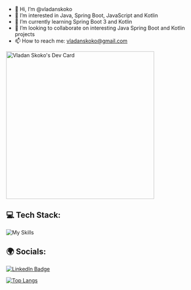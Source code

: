 - 👋 Hi, I’m @vladanskoko
- 👀 I’m interested in Java, Spring Boot, JavaScript and Kotlin
- 🌱 I’m currently learning Spring Boot 3 and Kotlin
- 💞️ I’m looking to collaborate on interesting Java Spring Boot and Kotlin projects
- 📫 How to reach me: vladanskoko@gmail.com

<!---
vladanskoko/vladanskoko is a ✨ special ✨ repository because its `README.md` (this file) appears on your GitHub profile.
You can click the Preview link to take a look at your changes.
--->

<a href="https://app.daily.dev/vladanskoko"><img src="https://api.daily.dev/devcards/72dd62a676104f08bbe6433d54cdb2b4.png?r=lme" width="400" alt="Vladan Skoko's Dev Card"/></a>

## 💻 Tech Stack:

![My Skills](https://skillicons.dev/icons?i=java,kotlin,spring,hibernate,javascript,jquery,html,css,cs,dotnet,cpp,c,git,github,idea,eclipse,visualstudio,vscode,postman,mysql,mongodb,linux,figma&perline=8)

## 🌍 Socials:

<a href="https://www.linkedin.com/in/vladanskoko/">
  <img src="https://img.shields.io/badge/LinkedIn-Profile-blue?style=for-the-badge&logo=linkedin&logoColor=white" alt="LinkedIn Badge"/>
</a>

[![Top Langs](https://github-readme-stats.vercel.app/api/top-langs/?username=vladanskoko&layout=compact&theme=vision-friendly-dark)](https://github.com/vladanskoko/github-readme-stats)
